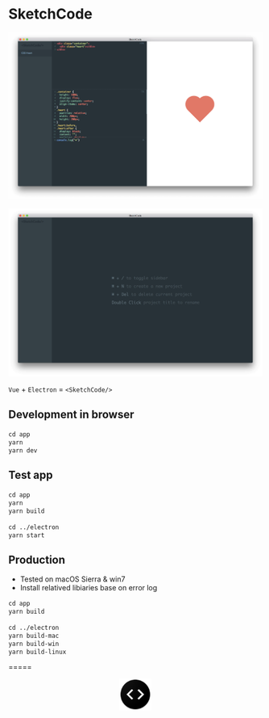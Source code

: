 # SketchCode

![demo](./presskit/demo.png)

![start screen](./presskit/start.png)

`Vue` + `Electron` = `<SketchCode/>`

## Development in browser

```
cd app
yarn
yarn dev
```

## Test app

```
cd app
yarn
yarn build

cd ../electron
yarn start
```

## Production

- Tested on macOS Sierra & win7
- Install relatived libiaries base on error log

```
cd app
yarn build

cd ../electron
yarn build-mac
yarn build-win
yarn build-linux
```

=====

<p align="center"><img src="./presskit/icon.png"></p>
